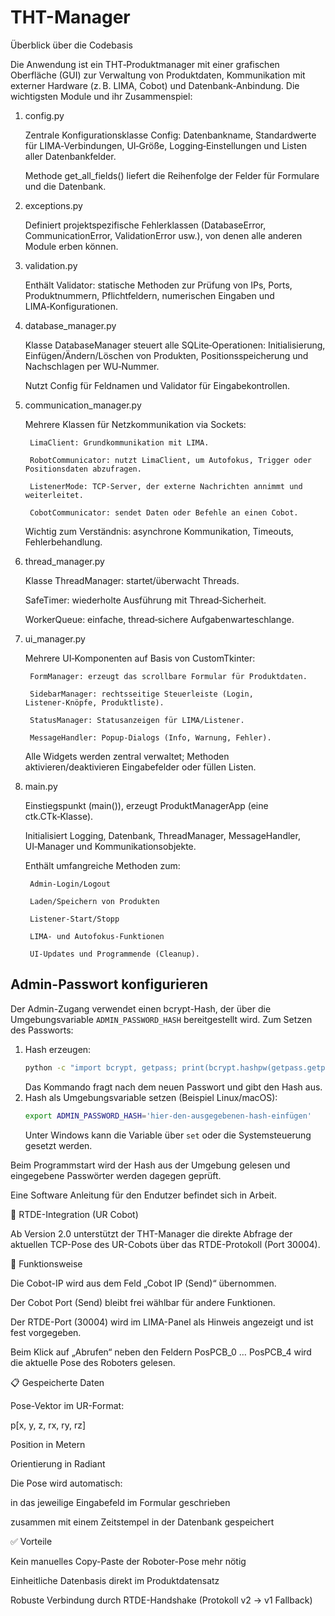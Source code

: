 # THT-Manager

Überblick über die Codebasis

Die Anwendung ist ein THT‑Produktmanager mit einer grafischen Oberfläche (GUI) zur Verwaltung von Produktdaten, Kommunikation mit externer Hardware (z. B. LIMA, Cobot) und Datenbank‑Anbindung. Die wichtigsten Module und ihr Zusammenspiel:
1. config.py

    Zentrale Konfigurationsklasse Config: Datenbankname, Standardwerte für LIMA‑Verbindungen, UI‑Größe, Logging‑Einstellungen und Listen aller Datenbankfelder.

    Methode get_all_fields() liefert die Reihenfolge der Felder für Formulare und die Datenbank.

2. exceptions.py

    Definiert projektspezifische Fehlerklassen (DatabaseError, CommunicationError, ValidationError usw.), von denen alle anderen Module erben können.

3. validation.py

    Enthält Validator: statische Methoden zur Prüfung von IPs, Ports, Produktnummern, Pflichtfeldern, numerischen Eingaben und LIMA‑Konfigurationen.

4. database_manager.py

    Klasse DatabaseManager steuert alle SQLite‑Operationen: Initialisierung, Einfügen/Ändern/Löschen von Produkten, Positionsspeicherung und Nachschlagen per WU‑Nummer.

    Nutzt Config für Feldnamen und Validator für Eingabekontrollen.

5. communication_manager.py

    Mehrere Klassen für Netzkommunikation via Sockets:

        LimaClient: Grundkommunikation mit LIMA.

        RobotCommunicator: nutzt LimaClient, um Autofokus, Trigger oder Positionsdaten abzufragen.

        ListenerMode: TCP‑Server, der externe Nachrichten annimmt und weiterleitet.

        CobotCommunicator: sendet Daten oder Befehle an einen Cobot.

    Wichtig zum Verständnis: asynchrone Kommunikation, Timeouts, Fehlerbehandlung.

6. thread_manager.py

    Klasse ThreadManager: startet/überwacht Threads.

    SafeTimer: wiederholte Ausführung mit Thread‑Sicherheit.

    WorkerQueue: einfache, thread‑sichere Aufgabenwarteschlange.

7. ui_manager.py

    Mehrere UI‑Komponenten auf Basis von CustomTkinter:

        FormManager: erzeugt das scrollbare Formular für Produktdaten.

        SidebarManager: rechtsseitige Steuerleiste (Login, Listener‑Knöpfe, Produktliste).

        StatusManager: Statusanzeigen für LIMA/Listener.

        MessageHandler: Popup‑Dialogs (Info, Warnung, Fehler).

    Alle Widgets werden zentral verwaltet; Methoden aktivieren/deaktivieren Eingabefelder oder füllen Listen.

8. main.py

    Einstiegspunkt (main()), erzeugt ProduktManagerApp (eine ctk.CTk‑Klasse).

    Initialisiert Logging, Datenbank, ThreadManager, MessageHandler, UI‑Manager und Kommunikationsobjekte.

    Enthält umfangreiche Methoden zum:

        Admin‑Login/Logout

        Laden/Speichern von Produkten

        Listener‑Start/Stopp

        LIMA‑ und Autofokus‑Funktionen

        UI‑Updates und Programmende (Cleanup).

## Admin-Passwort konfigurieren

Der Admin-Zugang verwendet einen bcrypt-Hash, der über die Umgebungsvariable
`ADMIN_PASSWORD_HASH` bereitgestellt wird. Zum Setzen des Passworts:

1. Hash erzeugen:
   ```bash
   python -c "import bcrypt, getpass; print(bcrypt.hashpw(getpass.getpass().encode(), bcrypt.gensalt()).decode())"
   ```
   Das Kommando fragt nach dem neuen Passwort und gibt den Hash aus.
2. Hash als Umgebungsvariable setzen (Beispiel Linux/macOS):
   ```bash
   export ADMIN_PASSWORD_HASH='hier-den-ausgegebenen-hash-einfügen'
   ```
   Unter Windows kann die Variable über `set` oder die Systemsteuerung gesetzt werden.

Beim Programmstart wird der Hash aus der Umgebung gelesen und eingegebene
Passwörter werden dagegen geprüft.

Eine Software Anleitung für den Endutzer befindet sich in Arbeit.


🦾 RTDE-Integration (UR Cobot)

Ab Version 2.0 unterstützt der THT-Manager die direkte Abfrage der aktuellen TCP-Pose des UR-Cobots über das RTDE-Protokoll (Port 30004).

🔧 Funktionsweise

Die Cobot-IP wird aus dem Feld „Cobot IP (Send)“ übernommen.

Der Cobot Port (Send) bleibt frei wählbar für andere Funktionen.

Der RTDE-Port (30004) wird im LIMA-Panel als Hinweis angezeigt und ist fest vorgegeben.

Beim Klick auf „Abrufen“ neben den Feldern PosPCB_0 … PosPCB_4 wird die aktuelle Pose des Roboters gelesen.

📋 Gespeicherte Daten

Pose-Vektor im UR-Format:

p[x, y, z, rx, ry, rz]

Position in Metern

Orientierung in Radiant

Die Pose wird automatisch:

in das jeweilige Eingabefeld im Formular geschrieben

zusammen mit einem Zeitstempel in der Datenbank gespeichert

✅ Vorteile

Kein manuelles Copy-Paste der Roboter-Pose mehr nötig

Einheitliche Datenbasis direkt im Produktdatensatz

Robuste Verbindung durch RTDE-Handshake (Protokoll v2 → v1 Fallback)


